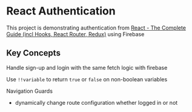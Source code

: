 # React Authentication

This project is demonstrating authentication from [React - The Complete Guide (incl Hooks, React Router, Redux)](https://www.udemy.com/course/react-the-complete-guide-incl-redux/) using Firebase


## Key Concepts

Handle sign-up and login with the same fetch logic with firebase

Use `!!variable` to return `true` or `false` on non-boolean variables

Navigation Guards
- dynamically change route configuration whether logged in or not
